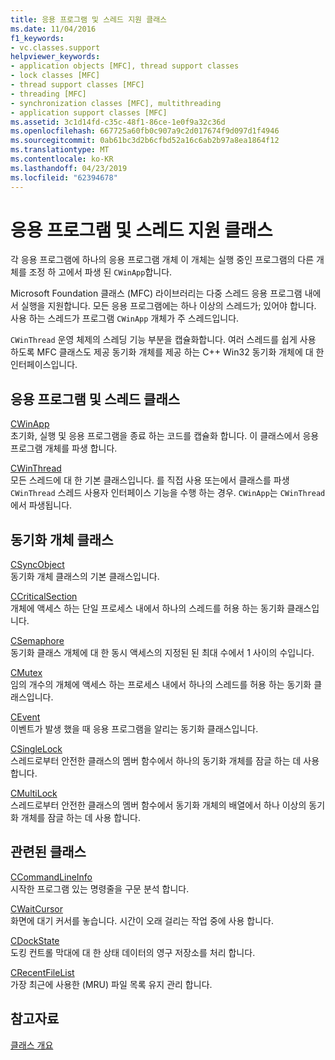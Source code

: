 ```yaml
---
title: 응용 프로그램 및 스레드 지원 클래스
ms.date: 11/04/2016
f1_keywords:
- vc.classes.support
helpviewer_keywords:
- application objects [MFC], thread support classes
- lock classes [MFC]
- thread support classes [MFC]
- threading [MFC]
- synchronization classes [MFC], multithreading
- application support classes [MFC]
ms.assetid: 3c1d14fd-c35c-48f1-86ce-1e0f9a32c36d
ms.openlocfilehash: 667725a60fb0c907a9c2d017674f9d097d1f4946
ms.sourcegitcommit: 0ab61bc3d2b6cfbd52a16c6ab2b97a8ea1864f12
ms.translationtype: MT
ms.contentlocale: ko-KR
ms.lasthandoff: 04/23/2019
ms.locfileid: "62394678"
---
```

# <a name="application-and-thread-support-classes"></a>응용 프로그램 및 스레드 지원 클래스

각 응용 프로그램에 하나의 응용 프로그램 개체 이 개체는 실행 중인 프로그램의 다른 개체를 조정 하 고에서 파생 된 `CWinApp`합니다.

Microsoft Foundation 클래스 (MFC) 라이브러리는 다중 스레드 응용 프로그램 내에서 실행을 지원합니다. 모든 응용 프로그램에는 하나 이상의 스레드가; 있어야 합니다. 사용 하는 스레드가 프로그램 `CWinApp` 개체가 주 스레드입니다.

`CWinThread` 운영 체제의 스레딩 기능 부분을 캡슐화합니다. 여러 스레드를 쉽게 사용 하도록 MFC 클래스도 제공 동기화 개체를 제공 하는 C++ Win32 동기화 개체에 대 한 인터페이스입니다.

## <a name="application-and-thread-classes"></a>응용 프로그램 및 스레드 클래스

[CWinApp](../mfc/reference/cwinapp-class.md)<br/>
초기화, 실행 및 응용 프로그램을 종료 하는 코드를 캡슐화 합니다. 이 클래스에서 응용 프로그램 개체를 파생 합니다.

[CWinThread](../mfc/reference/cwinthread-class.md)<br/>
모든 스레드에 대 한 기본 클래스입니다. 를 직접 사용 또는에서 클래스를 파생 `CWinThread` 스레드 사용자 인터페이스 기능을 수행 하는 경우. `CWinApp`는 `CWinThread`에서 파생됩니다.

## <a name="synchronization-object-classes"></a>동기화 개체 클래스

[CSyncObject](../mfc/reference/csyncobject-class.md)<br/>
동기화 개체 클래스의 기본 클래스입니다.

[CCriticalSection](../mfc/reference/ccriticalsection-class.md)<br/>
개체에 액세스 하는 단일 프로세스 내에서 하나의 스레드를 허용 하는 동기화 클래스입니다.

[CSemaphore](../mfc/reference/csemaphore-class.md)<br/>
동기화 클래스 개체에 대 한 동시 액세스의 지정된 된 최대 수에서 1 사이의 수입니다.

[CMutex](../mfc/reference/cmutex-class.md)<br/>
임의 개수의 개체에 액세스 하는 프로세스 내에서 하나의 스레드를 허용 하는 동기화 클래스입니다.

[CEvent](../mfc/reference/cevent-class.md)<br/>
이벤트가 발생 했을 때 응용 프로그램을 알리는 동기화 클래스입니다.

[CSingleLock](../mfc/reference/csinglelock-class.md)<br/>
스레드로부터 안전한 클래스의 멤버 함수에서 하나의 동기화 개체를 잠글 하는 데 사용 합니다.

[CMultiLock](../mfc/reference/cmultilock-class.md)<br/>
스레드로부터 안전한 클래스의 멤버 함수에서 동기화 개체의 배열에서 하나 이상의 동기화 개체를 잠글 하는 데 사용 합니다.

## <a name="related-classes"></a>관련된 클래스

[CCommandLineInfo](../mfc/reference/ccommandlineinfo-class.md)<br/>
시작한 프로그램 있는 명령줄을 구문 분석 합니다.

[CWaitCursor](../mfc/reference/cwaitcursor-class.md)<br/>
화면에 대기 커서를 놓습니다. 시간이 오래 걸리는 작업 중에 사용 합니다.

[CDockState](../mfc/reference/cdockstate-class.md)<br/>
도킹 컨트롤 막대에 대 한 상태 데이터의 영구 저장소를 처리 합니다.

[CRecentFileList](../mfc/reference/crecentfilelist-class.md)<br/>
가장 최근에 사용한 (MRU) 파일 목록 유지 관리 합니다.

## <a name="see-also"></a>참고자료

[클래스 개요](../mfc/class-library-overview.md)
